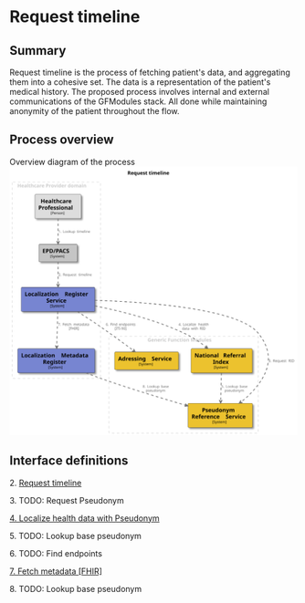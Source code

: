 # Request timeline

## Summary

Request timeline is the process of fetching patient's data, and aggregating them into a cohesive set. The data is a
representation of the patient's medical history. The proposed process involves internal and external communications of
the GFModules stack. All done while maintaining anonymity of the patient throughout the flow.

## Process overview

Overview diagram of the process
![Request Timeline](../images/structurizr-RequestTimeline.svg)

## Interface definitions

2\. [Request timeline](https://github.com/minvws/gfmodules-localization-register-service/blob/main/docs/interface-definitions/request-timeline.md)

3\. TODO: Request Pseudonym

[4\. Localize health data with Pseudonym](https://github.com/minvws/gfmodules-national-referral-index/blob/main/docs/interface-definitions/lookup.md)

5\. TODO: Lookup base pseudonym

6\. TODO: Find endpoints

[7\. Fetch metadata [FHIR]](../interface-definitions/fetch-metadata.md)

8\. TODO: Lookup base pseudonym
